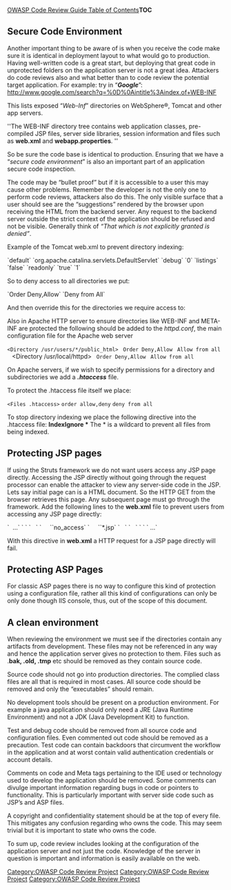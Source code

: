 [OWASP Code Review Guide Table of
Contents](OWASP_Code_Review_Guide_Table_of_Contents "wikilink")__TOC__

## Secure Code Environment

Another important thing to be aware of is when you receive the code make
sure it is identical in deployment layout to what would go to
production. Having well-written code is a great start, but deploying
that great code in unprotected folders on the application server is not
a great idea. Attackers do code reviews also and what better than to
code review the potential target application. For example: try in
“***Google***”:
<u><http://www.google.com/search?q=%0D%0Aintitle%3Aindex.of+WEB-INF></u>

This lists exposed “*Web-Inf*” directories on WebSphere®, Tomcat and
other app servers.

''The WEB-INF directory tree contains web application classes,
pre-compiled JSP files, server side libraries, session information and
files such as **web.xml** and **webapp.properties**. ''

So be sure the code base is identical to production. Ensuring that we
have a “*secure code environment*” is also an important part of an
application secure code inspection.

The code may be “bullet proof” but if it is accessible to a user this
may cause other problems. Remember the developer is not the only one to
perform code reviews, attackers also do this. The only visible surface
that a user should see are the “suggestions” rendered by the browser
upon receiving the HTML from the backend server. Any request to the
backend server outside the strict context of the application should be
refused and not be visible. Generally think of *“That which is not
explicitly granted is denied”*.

Example of the Tomcat web.xml to prevent directory indexing:

<servlet>
<servlet-name>`default`</servlet-name>
<servlet-class>`org.apache.catalina.servlets.DefaultServlet`</servlet-class>
<init-param>
<param-name>`debug`</param-name>
<param-value>`0`</param-value>
</init-param>
<init-param>
<param-name>`listings`</param-name>
<param-value>`false`</param-value>
</init-param>
<init-param>
<param-name>`readonly`</param-name>
<param-value>`true`</param-value>
</init-param>
<load-on-startup>`1`</load-on-startup>
</servlet>

So to deny access to all directories we put:

<Directory />
`Order Deny,Allow`
`Deny from All`
</Directory>

And then override this for the directories we require access to:

Also in Apache HTTP server to ensure directories like WEB-INF and
META-INF are protected the following should be added to the
*httpd.conf*, the main configuration file for the Apache web server

`<Directory /usr/users/*/public_html> `
`Order Deny,Allow `
`Allow from all `
</Directory>` `
<Directory /usr/local/httpd>` `
`Order Deny,Allow `
`Allow from all `
</Directory>

On Apache servers, if we wish to specify permissions for a directory and
subdirectories we add a ***.htaccess*** file.

To protect the .htaccess file itself we place:

`<Files .htaccess>`
`order allow,deny`
`deny from all`
</Files>

To stop directory indexing we place the following directive into the
.htaccess file: **IndexIgnore \*** The \* is a wildcard to prevent all
files from being indexed.

## Protecting JSP pages

If using the Struts framework we do not want users access any JSP page
directly. Accessing the JSP directly without going through the request
processor can enable the attacker to view any server-side code in the
JSP. Lets say initial page can is a HTML document. So the HTTP GET from
the browser retrieves this page. Any subsequent page must go through the
framework. Add the following lines to the **web.xml** file to prevent
users from accessing any JSP page directly:

<web-app>
`  ...`
` `<security-constraint>
`   `<web-resource-collection>
`     `<web-resource-name>`no_access`</web-resource-name>
`     `<url-pattern>`*.jsp`</url-pattern>
`   `</web-resource-collection>
`   `<auth-constraint/>
` `</security-constraint>
` ...`
</web-app>

With this directive in **web.xml** a HTTP request for a JSP page
directly will fail.

## Protecting ASP Pages

For classic ASP pages there is no way to configure this kind of
protection using a configuration file, rather all this kind of
configurations can only be only done though IIS console, thus, out of
the scope of this document.

## A clean environment

When reviewing the environment we must see if the directories contain
any artifacts from development. These files may not be referenced in any
way and hence the application server gives no protection to them. Files
such as .**bak, .old, .tmp** etc should be removed as they contain
source code.

Source code should not go into production directories. The complied
class files are all that is required in most cases. All source code
should be removed and only the “executables” should remain.

No development tools should be present on a production environment. For
example a java application should only need a JRE (Java Runtime
Environment) and not a JDK (Java Development Kit) to function.

Test and debug code should be removed from all source code and
configuration files. Even commented out code should be removed as a
precaution. Test code can contain backdoors that circumvent the workflow
in the application and at worst contain valid authentication credentials
or account details.

Comments on code and Meta tags pertaining to the IDE used or technology
used to develop the application should be removed. Some comments can
divulge important information regarding bugs in code or pointers to
functionality. This is particularly important with server side code such
as JSP’s and ASP files.

A copyright and confidentiality statement should be at the top of every
file. This mitigates any confusion regarding who owns the code. This may
seem trivial but it is important to state who owns the code.

To sum up, code review includes looking at the configuration of the
application server and not just the code. Knowledge of the server in
question is important and information is easily available on the web.

[Category:OWASP Code Review
Project](Category:OWASP_Code_Review_Project "wikilink") [Category:OWASP
Code Review Project](Category:OWASP_Code_Review_Project "wikilink")
[Category:OWASP Code Review
Project](Category:OWASP_Code_Review_Project "wikilink")